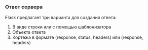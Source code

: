 ### Ответ сервера
Flask предлагает три варианта для создания ответа:

1) В виде строки или с помощью шаблонизатора
2) Объекта ответа
3) Кортежа в формате (response, status, headers) или (response, headers)

